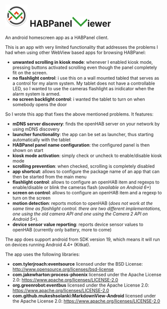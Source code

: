 # <img alt="Logo" src="app/src/main/res/mipmap-hdpi/ic_launcher.png" border="0"> HABPanel<img alt="Logo" src="V.png" border="0">iewer

An android homescreen app as a HABPanel client.

This is an app with very limited functionality that addresses the problems I had when using other WebView based apps for browsing HABPanel:
- **unwanted scrolling in kiosk mode**: whenever I enabled kiosk mode, pressing buttons activated scrolling even though the panel completely fit on the screen.
- **no flashlight control**: i use this on a wall mounted tabled that serves as a control for my alarm system. My tablet does not have a controllable LED, so I wanted to use the cameras flashlight as inidicator when the alarm system is armed.
- **no screen backlight control**: i wanted the tablet to turn on when somebody opens the door

So I wrote this app that fixes the above mentioned problems. It features:
- **mDNS server discovery**: finds the openHAB server on your network by using mDNS discovery
- **launcher functionality**: the app can be set as launcher, thus starting automatically with the tablet
- **HABPanel panel name configuration**: the configured panel is then shown on start
- **kiosk mode activation**: simply check or uncheck to enable/disable kiosk mode
- **scrolling prevention**: when checked, scrolling is completely disabled
- **app shortcut**: allows to configure the package name of an app that can then be started from the main menu
- **flashlight control**: allows to configure an openHAB item and regexps to enable/disable or blink the cameras flash (_available on Android 6+_)
- **screen on control**: allows to configure an openHAB item and a regexp to turn on the screen
- **motion detection**: reports motion to openHAB (_does not work at the same time as flashlight control. there are two different implementations, one using the old camera API and one using the Camera 2 API on Android 5+_).
- **device sensor value reporting**: reports device sensor values to openHAB (currently only battery, more to come)

The app does support android from SDK version 19, which means it will run on devices running Android 4.4+ (Kitkat).

The app uses the following libraries:
- **com.tylerjroach:eventsource** licensed under the BSD License: http://www.opensource.org/licenses/bsd-license
- **com.jakewharton:process-phoenix** licensed under the Apache License 2.0: https://www.apache.org/licenses/LICENSE-2.0
- **org.greenrobot:eventbus** licensed under the Apache License 2.0: https://www.apache.org/licenses/LICENSE-2.0
- **com.github.mukeshsolanki:MarkdownView-Android** licensed under the Apache License 2.0: https://www.apache.org/licenses/LICENSE-2.0